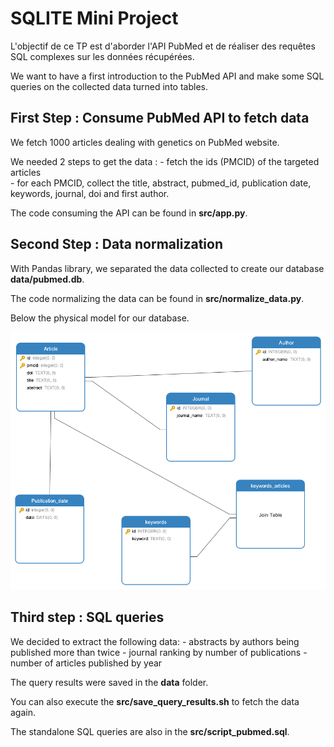 # SQLITE Mini Project

L'objectif de ce TP est d'aborder l'API PubMed et de réaliser des requêtes SQL complexes sur les données récupérées.

We want to have a first introduction to the PubMed API and make some SQL queries on the collected data turned into tables.

## First Step : Consume PubMed API to fetch data

We fetch 1000 articles dealing with genetics on PubMed website.

We needed 2 steps to get the data :
    - fetch the ids (PMCID) of the targeted articles  
    - for each PMCID, collect the title, abstract, pubmed_id, publication date, keywords, journal, doi and first author. 

The code consuming the API can be found in **src/app.py**.

## Second Step : Data normalization

With Pandas library, we separated the data collected to create our database **data/pubmed.db**.

The code normalizing the data can be found in **src/normalize_data.py**.

Below the physical model for our database.

![sql_model](img/model.png)

## Third step : SQL queries

We decided to extract the following data:
    - abstracts by authors being published more than twice
    - journal ranking by number of publications
    - number of articles published by year

The query results were saved in the **data** folder.

You can also execute the **src/save_query_results.sh** to fetch the data again.

The standalone SQL queries are also in the **src/script_pubmed.sql**.
